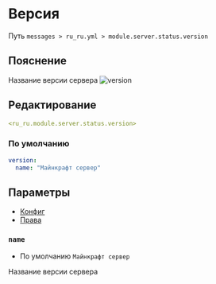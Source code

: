 # Версия
Путь `messages > ru_ru.yml > module.server.status.version`

## Пояснение
Название версии сервера
![version](/version.png)

## Редактирование
```yaml
<ru_ru.module.server.status.version>
```

### По умолчанию
```yaml
version:
  name: "Майнкрафт сервер"
```

## Параметры

- [Конфиг](/en/config/module/server/status/version/)
- [Права](/en/permissions/module/server/status/version/)

### `name`
- По умолчанию `Майнкрафт сервер`

Название версии сервера

